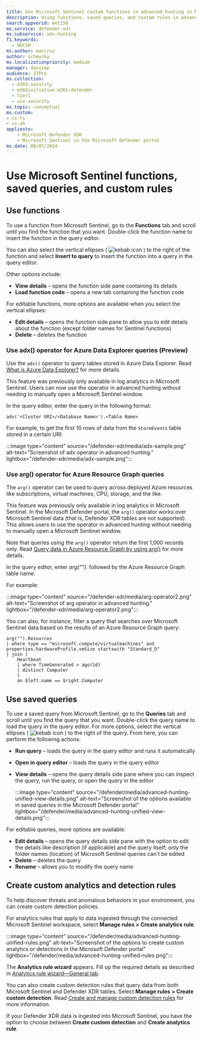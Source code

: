 ```yaml
---
title: Use Microsoft Sentinel custom functions in advanced hunting in Microsoft Defender
description: Using functions, saved queries, and custom rules in advanced hunting in the portal unifying Defender XDR and Sentinel data
search.appverid: met150
ms.service: defender-xdr
ms.subservice: adv-hunting
f1.keywords: 
  - NOCSH
ms.author: maccruz
author: schmurky
ms.localizationpriority: medium
manager: dansimp
audience: ITPro
ms.collection: 
  - m365-security
  - m365initiative-m365-defender
  - tier1
  - usx-security
ms.topic: conceptual
ms.custom:
- cx-ti
- cx-ah
appliesto:
    - Microsoft Defender XDR
    - Microsoft Sentinel in the Microsoft Defender portal
ms.date: 08/07/2024
---
```


# Use Microsoft Sentinel functions, saved queries, and custom rules 


## Use functions

To use a function from Microsoft Sentinel, go to the **Functions** tab and scroll until you find the function that you want. Double-click the function name to insert the function in the query editor. 

You can also select the vertical ellipses ( ![kebab icon](/defender/media/ah-kebab.png) ) to the right of the function and select **Insert to query** to insert the function into a query in the query editor. 

Other options include:
- **View details** – opens the function side pane containing its details
- **Load function code** – opens a new tab containing the function code

For editable functions, more options are available when you select the vertical ellipses:
- **Edit details** – opens the function side pane to allow you to edit details about the function (except folder names for Sentinel functions)
- **Delete** – deletes the function

### Use adx() operator for Azure Data Explorer queries (Preview)
Use the `adx()` operator to query tables stored in Azure Data Explorer. Read [What is Azure Data Explorer?](/azure/data-explorer/data-explorer-overview) for more details.

This feature was previously only available in log analytics in Microsoft Sentinel. Users can now use the operator in advanced hunting without needing to manually open a Microsoft Sentinel window. 

In the query editor, enter the query in the following format:
```Kusto
adx('<Cluster URI>/<Database Name>').<Table Name>
```

For example, to get the first 10 rows of data from the `StormEvents` table stored in a certain URI:

:::image type="content" source="/defender-xdr/media/adx-sample.png" alt-text="Screenshot of adx operator in advanced hunting." lightbox="/defender-xdr/media/adx-sample.png":::


### Use arg() operator for Azure Resource Graph queries
The `arg()` operator can be used to query across deployed Azure resources like subscriptions, virtual machines, CPU, storage, and the like. 

This feature was previously only available in log analytics in Microsoft Sentinel. In the Microsoft Defender portal, the `arg()` operator works over Microsoft Sentinel data (that is, Defender XDR tables are not supported). This allows users to use the operator in advanced hunting without needing to manually open a Microsoft Sentinel window. 

Note that queries using the `arg()` operator return the first 1,000 records only. Read [Query data in Azure Resource Graph by using arg()](/azure/azure-monitor/logs/azure-monitor-data-explorer-proxy#query-data-in-azure-resource-graph-by-using-arg-preview) for more details.

In the query editor, enter *arg("").* followed by the Azure Resource Graph table name. 

For example:

:::image type="content" source="/defender-xdr/media/arg-operator2.png" alt-text="Screenshot of arg operator in advanced hunting." lightbox="/defender-xdr/media/arg-operator2.png":::

You can also, for instance, filter a query that searches over Microsoft Sentinel data based on the results of an Azure Resource Graph query:

```Kusto
arg("").Resources 
| where type == "microsoft.compute/virtualmachines" and properties.hardwareProfile.vmSize startswith "Standard_D"
| join (
    Heartbeat
    | where TimeGenerated > ago(1d)
    | distinct Computer
    )
    on $left.name == $right.Computer
```


## Use saved queries

To use a saved query from Microsoft Sentinel, go to the **Queries** tab and scroll until you find the query that you want. Double-click the query name to load the query in the query editor. For more options, select the vertical ellipses ( ![kebab icon](/defender/media/ah-kebab.png) ) to the right of the query. From here, you can perform the following actions:

- **Run query** – loads the query in the query editor and runs it automatically
- **Open in query editor** – loads the query in the query editor
- **View details** – opens the query details side pane where you can inspect the query, run the query, or open the query in the editor

   :::image type="content" source="/defender/media/advanced-hunting-unified-view-details.png" alt-text="Screenshot of the options available in saved queries in the Microsoft Defender portal" lightbox="/defender/media/advanced-hunting-unified-view-details.png":::


For editable queries, more options are available:

- **Edit details** – opens the query details side pane with the option to edit the details like description (if applicable) and the query itself; only the folder names (location) of Microsoft Sentinel queries can't be edited
- **Delete** – deletes the query
- **Rename** – allows you to modify the query name

## Create custom analytics and detection rules

To help discover threats and anomalous behaviors in your environment, you can create custom detection policies. 

For analytics rules that apply to data ingested through the connected Microsoft Sentinel workspace, select **Manage rules > Create analytics rule**.

:::image type="content" source="/defender/media/advanced-hunting-unified-rules.png" alt-text="Screenshot of the options to create custom analytics or detections in the Microsoft Defender portal" lightbox="/defender/media/advanced-hunting-unified-rules.png":::

The **Analytics rule wizard** appears. Fill up the required details as described in [Analytics rule wizard—General tab](/azure/sentinel/detect-threats-custom#analytics-rule-wizardgeneral-tab).

You can also create custom detection rules that query data from both Microsoft Sentinel and Defender XDR tables. Select **Manage rules > Create custom detection**. Read [Create and manage custom detection rules](custom-detection-rules.md) for more information. 

If your Defender XDR data is ingested into Microsoft Sentinel, you have the option to choose between **Create custom detection** and **Create analytics rule**.
